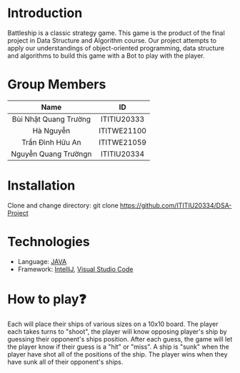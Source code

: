 # Introduction
Battleship is a classic strategy game. This game is the product of the final project in Data Structure and Algorithm course. Our project attempts to apply our understandings of object-oriented programming, data structure and algorithms to build this game with  a Bot to play with the player.
# Group Members
|         Name          |     ID      |               
| :-------------------: | :---------: | 
| Bùi Nhật Quang Trường | ITITIU20333 |    
| Hà Nguyễn             | ITITWE21100 |    
| Trần Đình Hữu An      | ITITWE21059 |         
| Nguyễn Quang Trườngn  | ITITIU20334 |     

# Installation
Clone and change directory:
   git clone https://github.com/ITITIU20334/DSA-Project

# Technologies
- Language: [JAVA](https://www.java.com/en/)
- Framework: [IntelliJ](https://www.jetbrains.com/idea/), [Visual Studio Code](https://code.visualstudio.com)

# How to play:question:
Each will place their ships of various sizes on a 10x10 board. The player each takes turns to "shoot", the player will know opposing player's ship by guessing their opponent's ships position. After each guess, the game will let the player know if their guess is a "hit" or "miss". A ship is "sunk" when the player have shot all of the positions of the ship. The player wins when they have sunk all of their opponent's ships.

